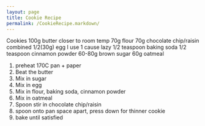 ```yaml
---
layout: page
title: Cookie Recipe
permalink: /CookieRecipe.markdown/
---
```


Cookies
100g butter closer to room temp
70g flour
70g chocolate chip/raisin combined
1/2(30g) egg I use 1 cause lazy
1/2 teaspoon baking soda
1/2 teaspoon cinnamon powder
60-80g brown sugar
60g oatmeal


1. preheat 170C pan + paper
2. Beat the butter
3. Mix in sugar
4. Mix in egg
5. Mix in flour, baking soda, cinnamon powder
6. Mix in oatmeal
7. Spoon stir in chocolate chip/raisin
8. spoon onto pan space apart, press down for thinner cookie
9. bake until satisfied
